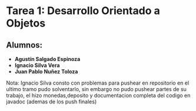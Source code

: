 # Tarea 1: Desarrollo Orientado a Objetos
## Alumnos:
- **Agustín Salgado Espinoza**
- **Ignacio Silva Vera**
- **Juan Pablo Nuñez Toloza**

Nota: Ignacio Silva consto con problemas para pushear en repositorio 
en el ultimo tramo pudo solventarlo, sin embargo no pudo pushear partes
de su trabajo, el hizo monedas,deposito y documentacion completa del codigo en javadoc
(ademas de los push finales)